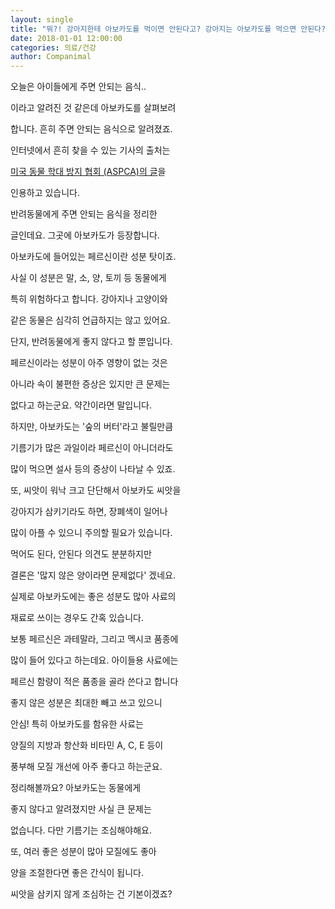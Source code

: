 ```yaml
---
layout: single
title: "뭐?! 강아지한테 아보카도를 먹이면 안된다고? 강아지는 아보카도를 먹으면 안된다?"
date: 2018-01-01 12:00:00
categories: 의료/건강
author: Companimal
---
```


오늘은 아이들에게 주면 안되는 음식..

이라고 알려진 것 같은데 아보카도를 살펴보려

합니다. 흔히 주면 안되는 음식으로 알려졌죠.

인터넷에서 흔히 찾을 수 있는 기사의 출처는

[미국 동물 학대 방지 협회 (ASPCA)의 글](https://www.aspca.org/pet-care/animal-poison-control/people-foods-avoid-feeding-your-pets)을

인용하고 있습니다.

반려동물에게 주면 안되는 음식을 정리한

글인데요. 그곳에 아보카도가 등장합니다.

아보카도에 들어있는 페르신이란 성분 탓이죠.

사실 이 성분은 말, 소, 양, 토끼 등 동물에게

특히 위험하다고 합니다. 강아지나 고양이와

같은 동물은 심각히 언급하지는 않고 있어요.

단지, 반려동물에게 좋지 않다고 할 뿐입니다.

페르신이라는 성분이 아주 영향이 없는 것은

아니라 속이 불편한 증상은 있지만 큰 문제는

없다고 하는군요. 약간이라면 말입니다.

하지만, 아보카도는 '숲의 버터'라고 불릴만큼

기름기가 많은 과일이라 페르신이 아니더라도

많이 먹으면 설사 등의 증상이 나타날 수 있죠.

또, 씨앗이 워낙 크고 단단해서 아보카도 씨앗을

강아지가 삼키기라도 하면, 장폐색이 일어나

많이 아플 수 있으니 주의할 필요가 있습니다.

먹어도 된다, 안된다 의견도 분분하지만

결론은 '많지 않은 양이라면 문제없다' 겠네요.

실제로 아보카도에는 좋은 성분도 많아 사료의

재료로 쓰이는 경우도 간혹 있습니다.

보통 페르신은 과테말라, 그리고 멕시코 품종에

많이 들어 있다고 하는데요. 아이들용 사료에는

페르신 함량이 적은 품종을 골라 쓴다고 합니다

좋지 않은 성분은 최대한 빼고 쓰고 있으니

안심! 특히 아보카도를 함유한 사료는

양질의 지방과 항산화 비타민 A, C, E 등이

풍부해 모질 개선에 아주 좋다고 하는군요.

정리해볼까요? 아보카도는 동물에게

좋지 않다고 알려졌지만 사실 큰 문제는

없습니다. 다만 기름기는 조심해야해요.

또, 여러 좋은 성분이 많아 모질에도 좋아

양을 조절한다면 좋은 간식이 됩니다.

씨앗을 삼키지 않게 조심하는 건 기본이겠죠?
